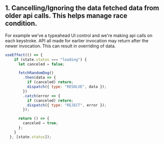 ## 1. Cancelling/Ignoring the data fetched data from older api calls. This helps manage race condition.
For example we've a typeahead UI control and we're making api calls on each keystroke. API all made for earlier invocation may return after the newer invocation. This can result in overriding of data.
```javascript
useEffect(() => {
    if (state.status === "loading") {
      let canceled = false;

      fetchRandomDog()
        .then(data => {
          if (canceled) return;
          dispatch({ type: "RESOLVE", data });
        })
        .catch(error => {
          if (canceled) return;
          dispatch({ type: "REJECT", error });
        });

      return () => {
        canceled = true;
      };
    }
  }, [state.status]);
```
